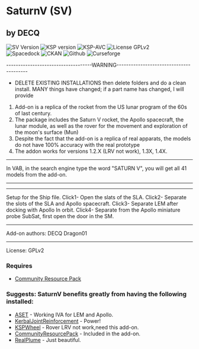 # SaturnV (SV)
## by DECQ
![SV Version](https://img.shields.io/github/v/release/zer0Kerbal/SaturnV?include_prereleases?style=plastic)
![KSP version](https://img.shields.io/endpoint?url=https://raw.githubusercontent.com/zer0Kerbal/SaturnV/master/json/ksp.json?style=plastic) ![KSP-AVC](https://img.shields.io/badge/KSP-AVC--supported-brightgreen.svg?style=plastic) ![License GPLv2](https://img.shields.io/badge/license-GPL-v2-red?style=plastic)  
![Spacedock](https://img.shields.io/badge/SpaceDock-listed-blue.svg?style=plastic) ![CKAN](https://img.shields.io/badge/CKAN-Indexed-blue.svg?style=plastic) ![Github](https://img.shields.io/badge/Github-Indexed-blue.svg?style=plastic) ![Curseforge](https://img.shields.io/badge/CurseForge-listed-blue.svg?style=plastic)

------------------------------------WARNING----------------------------------------
- DELETE EXISTING INSTALLATIONS then delete folders and do a clean install. MANY things have changed; if a part name has changed, I will provide 

1. Add-on is a replica of the rocket from the US lunar program of the 60s of last century.
2. The package includes the Saturn V rocket, the Apollo spacecraft, the lunar module, as well as the rover for the movement and exploration of the moon's surface (Mun)
3. Despite the fact that the add-on is a replica of real apparats, the models do not have 100% accuracy with the real prototype
4. The addon works for versions 1.2.X (LRV not work), 1.3X, 1.4X.

------------------------------------

In VAB, in the search engine type the word "SATURN V", 
you will get all 41 models from the add-on.

------------------------------------

------------------------------------

Setup for the Ship file.
Click1- Open the slats of the SLA.
Click2- Separate the slots of the SLA and Apollo spacecraft.
Click3- Separate LEM after docking with Apollo In orbit.
Click4- Separate from the Apollo miniature probe SubSat, first open the door in the SM.

------------------------------------

Add-on authors:
DECQ
Dragon01

------------------------------------

License:
GPLv2

### Requires
- [Community Resource Pack]()

### Suggests: SaturnV benefits greatly from having the following installed:
- [ASET]()                                                - Working IVA for LEM and Apollo.
- [KerbalJointReinforcement]()                            - Power!
- [KSPWheel]()                                            - Rover LRV not work,need this add-on.
- [CommunityResourcePack]()                               - Included in the add-on.
- [RealPlume]()                                           - Just beautiful.
